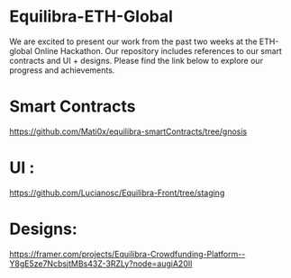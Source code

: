 # Equilibra-ETH-Global
We are excited to present our work from the past two weeks at the ETH-global Online Hackathon. Our repository includes references to our smart contracts and UI + designs. Please find the link below to explore our progress and achievements.

# Smart Contracts
https://github.com/Mati0x/equilibra-smartContracts/tree/gnosis

# UI :
https://github.com/Lucianosc/Equilibra-Front/tree/staging

# Designs: 
https://framer.com/projects/Equilibra-Crowdfunding-Platform--Y8gE5ze7NcbsjtMBs43Z-3RZLy?node=augiA20Il
